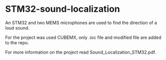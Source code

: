 # STM32-sound-localization
An STM32 and two MEMS microphones are used to find the direction of a loud sound.

For the project was used CUBEMX, only .ioc file and modified file are added to the repo.

For more information on the project read Sound_Localization_STM32.pdf.
